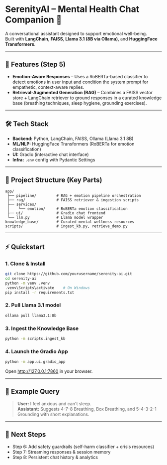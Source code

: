 # SerenityAI – Mental Health Chat Companion 🧘

A conversational assistant designed to support emotional well-being.  
Built with **LangChain**, **FAISS**, **Llama 3.1 (8B via Ollama)**, and **HuggingFace Transformers**.

---

## 🚀 Features (Step 5)
- **Emotion-Aware Responses** – Uses a RoBERTa-based classifier to detect emotions in user input and condition the system prompt for empathetic, context-aware replies.
- **Retrieval-Augmented Generation (RAG)** – Combines a FAISS vector store + LangChain retriever to ground responses in a curated knowledge base (breathing techniques, sleep hygiene, grounding exercises).

---

## 🛠️ Tech Stack
- **Backend:** Python, LangChain, FAISS, Ollama (Llama 3.1 8B)
- **ML/NLP:** HuggingFace Transformers (RoBERTa for emotion classification)
- **UI:** Gradio (interactive chat interface)
- **Infra:** `.env` config with Pydantic Settings

---

## 📂 Project Structure (Key Parts)
```
app/
 ├── pipeline/         # RAG + emotion pipeline orchestration
 ├── rag/              # FAISS retriever & ingestion scripts
 ├── services/
 │    └── emotion/     # RoBERTa emotion classification
 ├── ui/               # Gradio chat frontend
 └── llm.py            # Llama model wrapper
knowledge_base/        # Curated mental wellness resources
scripts/               # ingest_kb.py, retrieve_demo.py
```

---

## ⚡ Quickstart

### 1. Clone & Install
```bash
git clone https://github.com/yourusername/serenity-ai.git
cd serenity-ai
python -m venv .venv
.venv\Scripts\activate    # On Windows
pip install -r requirements.txt
```

### 2. Pull Llama 3.1 model
```bash
ollama pull llama3.1:8b
```

### 3. Ingest the Knowledge Base
```bash
python -m scripts.ingest_kb
```

### 4. Launch the Gradio App
```bash
python -m app.ui.gradio_app
```

Open http://127.0.0.1:7860 in your browser.

---

## 🧠 Example Query
> **User:** I feel anxious and can't sleep.  
> **Assistant:** Suggests 4-7-8 Breathing, Box Breathing, and 5-4-3-2-1 Grounding with short explanations.

---

## 📌 Next Steps
- Step 6: Add safety guardrails (self-harm classifier + crisis resources)
- Step 7: Streaming responses & session memory
- Step 8: Persistent chat history & analytics
